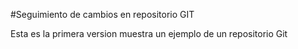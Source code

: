 #Seguimiento de cambios en repositorio GIT

Esta es la primera version muestra un ejemplo de un repositorio Git
